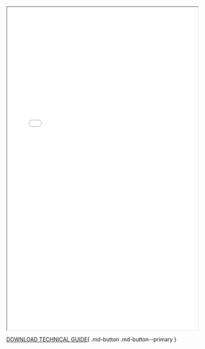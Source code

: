 

<div>
  <iframe id="inlineFrameManual"
      title="Inline Frame Manual"
      width="100%"
      height="850"
      src="/resources/images/technical_support_guide.pdf">
  </iframe>
</div>

[DOWNLOAD TECHNICAL GUIDE](images/technical_support_guide.pdf){ .md-button .md-button--primary }
